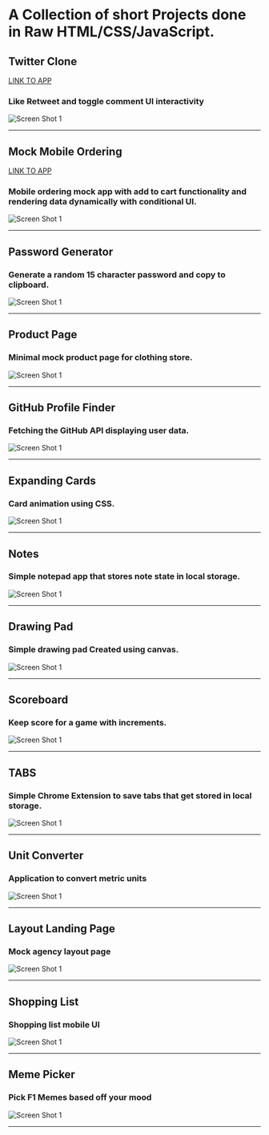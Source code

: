 # A Collection of short Projects done in Raw HTML/CSS/JavaScript.

## Twitter Clone
[LINK TO APP](https://tweeta-clone-project.netlify.app/)
### Like Retweet and toggle comment UI interactivity  
<img  alt="Screen Shot 1" src="./img/tweeta.png">
<hr />

## Mock Mobile Ordering
[LINK TO APP](https://mobile-ordering.netlify.app)
### Mobile ordering mock app with add to cart functionality and rendering data dynamically with conditional UI.
<img  alt="Screen Shot 1" src="./img/tweeta.png">
<hr />

## Password Generator
### Generate a random 15 character password and copy to clipboard.
<img  alt="Screen Shot 1" src="./img/password.png">
<hr />

## Product Page
### Minimal mock product page for clothing store.
<img  alt="Screen Shot 1" src="./img/product.png">
<hr />

## GitHub Profile Finder
### Fetching the GitHub API displaying user data.
<img  alt="Screen Shot 1" src="./img/git.png">
<hr />

## Expanding Cards
### Card animation using CSS.
<img  alt="Screen Shot 1" src="./img/cards.png">
<hr />

## Notes
### Simple notepad app that stores note state in local storage.
<img  alt="Screen Shot 1" src="./img/notes.png">
<hr />

## Drawing Pad
### Simple drawing pad Created using canvas.
<img  alt="Screen Shot 1" src="./img/drawing.png">
<hr />

## Scoreboard
### Keep score for a game with increments.
<img  alt="Screen Shot 1" src="./img/score.png">
<hr />

## TABS
### Simple Chrome Extension to save tabs that get stored in local storage.
<img  alt="Screen Shot 1" src="./img/tabs.png">
<hr />

## Unit Converter
### Application to convert metric units
<img  alt="Screen Shot 1" src="./img/unit.png">
<hr />

## Layout Landing Page
### Mock agency layout page
<img  alt="Screen Shot 1" src="./img/layout.png">
<hr />

## Shopping List
### Shopping list mobile UI
<img  alt="Screen Shot 1" src="./img/list.png">
<hr />

## Meme Picker
### Pick F1 Memes based off your mood
<img  alt="Screen Shot 1" src="./img/meme.png">
<hr />
